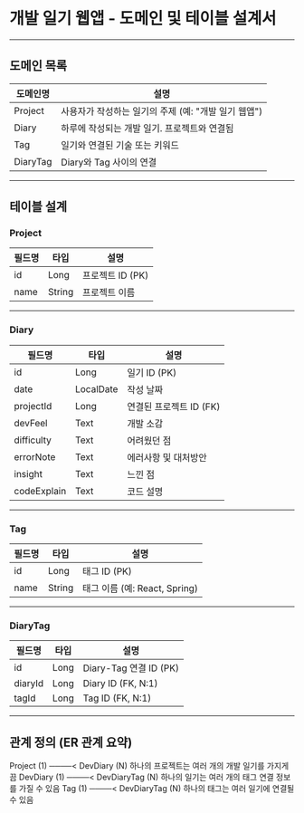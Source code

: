# 개발 일기 웹앱 - 도메인 및 테이블 설계서

---

## 도메인 목록

| 도메인명   | 설명                                      |
| ---------- | ----------------------------------------- |
| Project    | 사용자가 작성하는 일기의 주제 (예: "개발 일기 웹앱") |
| Diary      | 하루에 작성되는 개발 일기. 프로젝트와 연결됨         |
| Tag        | 일기와 연결된 기술 또는 키워드                     |
| DiaryTag   | Diary와 Tag 사이의 연결                          |

---

## 테이블 설계

### Project

| 필드명 | 타입     | 설명               |
| ------ | -------- | ------------------ |
| id     | Long     | 프로젝트 ID (PK)    |
| name   | String   | 프로젝트 이름        |

---

### Diary

| 필드명       | 타입        | 설명                      |
| ------------ | ----------- | ------------------------- |
| id           | Long        | 일기 ID (PK)               |
| date         | LocalDate   | 작성 날짜                   |
| projectId    | Long        | 연결된 프로젝트 ID (FK)     |
| devFeel      | Text        | 개발 소감                   |
| difficulty   | Text        | 어려웠던 점                  |
| errorNote    | Text        | 에러사항 및 대처방안            |
| insight      | Text        | 느낀 점                     |
| codeExplain  | Text        | 코드 설명                   |

---

### Tag

| 필드명 | 타입   | 설명                          |
| ------ | ------ | ----------------------------- |
| id     | Long   | 태그 ID (PK)                   |
| name   | String | 태그 이름 (예: React, Spring)   |

---

### DiaryTag

| 필드명   | 타입 | 설명                        |
| -------- | ---- | --------------------------- |
| id       | Long | Diary-Tag 연결 ID (PK)      |
| diaryId  | Long | Diary ID (FK, N:1)          |
| tagId    | Long | Tag ID (FK, N:1)            |

---

## 관계 정의 (ER 관계 요약)
Project (1) ────< DevDiary (N)            하나의 프로젝트는 여러 개의 개발 일기를 가지게끔
DevDiary (1) ────< DevDiaryTag (N)        하나의 일기는 여러 개의 태그 연결 정보를 가질 수 있음
Tag (1) ────< DevDiaryTag (N)             하나의 태그는 여러 일기에 연결될 수 있음
